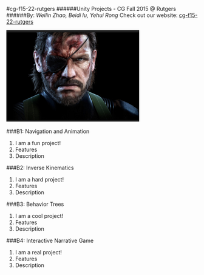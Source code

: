 #cg-f15-22-rutgers
######Unity Projects - CG Fall 2015 @ Rutgers
######By: *Weilin Zhao, Beidi lu, Yehui Rong*
Check out our website: [cg-f15-22-rutgers](http://cg-f15-22-rutgers.blogspot.com/)

![alt text](teamLogo.png)

###B1: Navigation and Animation
1. I am a fun project!
2. Features
3. Description

###B2: Inverse Kinematics
1. I am a hard project!
2. Features
3. Description

###B3: Behavior Trees
1. I am a cool project!
2. Features
3. Description

###B4: Interactive Narrative Game
1. I am a real project!
2. Features
3. Description
